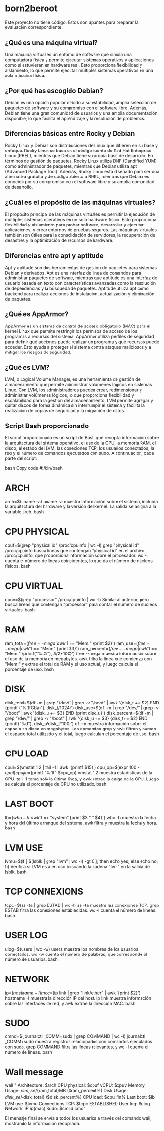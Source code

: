 # born2beroot

Este proyecto no tiene código. Estos son apuntes para preparar la evaluación correspondiente.

## ¿Qué es una máquina virtual?
Una máquina virtual es un entorno de software que simula una computadora física y permite ejecutar sistemas operativos y aplicaciones como si estuvieran en hardware real. Esto proporciona flexibilidad y aislamiento, lo que permite ejecutar múltiples sistemas operativos en una sola máquina física.

## ¿Por qué has escogido Debian?
Debian es una opción popular debido a su estabilidad, amplia selección de paquetes de software y su compromiso con el software libre. Además, Debian tiene una gran comunidad de usuarios y una amplia documentación disponible, lo que facilita el aprendizaje y la resolución de problemas.

## Diferencias básicas entre Rocky y Debian
Rocky Linux y Debian son distribuciones de Linux que difieren en su base y enfoque. Rocky Linux se basa en el código fuente de Red Hat Enterprise Linux (RHEL), mientras que Debian tiene su propia base de desarrollo. En términos de gestión de paquetes, Rocky Linux utiliza DNF (Dandified YUM) como administrador de paquetes, mientras que Debian utiliza apt (Advanced Package Tool). Además, Rocky Linux está diseñado para ser una alternativa gratuita y de código abierto a RHEL, mientras que Debian es conocido por su compromiso con el software libre y su amplia comunidad de desarrollo.

## ¿Cuál es el propósito de las máquinas virtuales?
El propósito principal de las máquinas virtuales es permitir la ejecución de múltiples sistemas operativos en un solo hardware físico. Esto proporciona flexibilidad y aislamiento para probar software, desarrollar y ejecutar aplicaciones, y crear entornos de pruebas seguros. Las máquinas virtuales también son útiles para la consolidación de servidores, la recuperación de desastres y la optimización de recursos de hardware.

## Diferencias entre apt y aptitude
Apt y aptitude son dos herramientas de gestión de paquetes para sistemas Debian y derivados. Apt es una interfaz de línea de comandos para administrar paquetes de software, mientras que aptitude es una interfaz de usuario basada en texto con características avanzadas como la resolución de dependencias y la búsqueda de paquetes. Aptitude utiliza apt como backend para realizar acciones de instalación, actualización y eliminación de paquetes.

## ¿Qué es AppArmor?
AppArmor es un sistema de control de acceso obligatorio (MAC) para el kernel Linux que permite restringir los permisos de acceso de los programas a recursos del sistema. AppArmor utiliza perfiles de seguridad para definir qué acciones puede realizar un programa y qué recursos puede acceder. Esto ayuda a proteger el sistema contra ataques maliciosos y a mitigar los riesgos de seguridad.

## ¿Qué es LVM?
LVM, o Logical Volume Manager, es una herramienta de gestión de almacenamiento que permite administrar volúmenes lógicos en sistemas Linux. Con LVM, los administradores pueden crear, redimensionar y administrar volúmenes lógicos, lo que proporciona flexibilidad y escalabilidad para la gestión del almacenamiento. LVM permite agregar y quitar discos de forma dinámica sin interrumpir el sistema y facilita la realización de copias de seguridad y la migración de datos.

## Script Bash proporcionado
El script proporcionado es un script de Bash que recopila información sobre la arquitectura del sistema operativo, el uso de la CPU, la memoria RAM, el disco, el estado del LVM, las conexiones TCP, los usuarios conectados, la red y el número de comandos ejecutados con sudo. A continuación, cada parte del script:

bash
Copy code
#!/bin/bash

# ARCH
arch=$(uname -a)
uname -a muestra información sobre el sistema, incluida la arquitectura del hardware y la versión del kernel. La salida se asigna a la variable arch.
bash

# CPU PHYSICAL
cpuf=$(grep "physical id" /proc/cpuinfo | wc -l)
grep "physical id" /proc/cpuinfo busca líneas que contengan "physical id" en el archivo /proc/cpuinfo, que proporciona información sobre el procesador. wc -l cuenta el número de líneas coincidentes, lo que da el número de núcleos físicos.
bash

# CPU VIRTUAL
cpuv=$(grep "processor" /proc/cpuinfo | wc -l)
Similar al anterior, pero busca líneas que contengan "processor" para contar el número de núcleos virtuales.
bash

# RAM
ram_total=$(free --mega | awk '$1 == "Mem:" {print $2}')
ram_use=$(free --mega | awk '$1 == "Mem:" {print $3}')
ram_percent=$(free --mega | awk '$1 == "Mem:" {printf("%.2f"), $3/$2*100}')
free --mega muestra información sobre el uso de la memoria en megabytes. awk filtra la línea que comienza con "Mem:" y extrae el total de RAM y el uso actual, y luego calcula el porcentaje de uso.
bash

# DISK
disk_total=$(df -m | grep "/dev/" | grep -v "/boot" | awk '{disk_t += $2} END {printf ("%.1fGb\n"), disk_t/1024}')
disk_use=$(df -m | grep "/dev/" | grep -v "/boot" | awk '{disk_u += $3} END {print disk_u}')
disk_percent=$(df -m | grep "/dev/" | grep -v "/boot" | awk '{disk_u += $3} {disk_t+= $2} END {printf("%d"), disk_u/disk_t*100}')
df -m muestra información sobre el espacio en disco en megabytes. Los comandos grep y awk filtran y suman el espacio total utilizado y el total, luego calculan el porcentaje de uso.
bash

# CPU LOAD
cpul=$(vmstat 1 2 | tail -1 | awk '{printf $15}')
cpu_op=$(expr 100 - $cpul)
cpu_fin=$(printf "%.1f" $cpu_op)
vmstat 1 2 muestra estadísticas de la CPU. tail -1 toma solo la última línea, y awk extrae la carga de la CPU. Luego se calcula el porcentaje de CPU no utilizado.
bash

# LAST BOOT
lb=$(who -b | awk '$1 == "system" {print $3 " " $4}')
who -b muestra la fecha y hora del último arranque del sistema. awk filtra y muestra la fecha y hora.
bash

# LVM USE
lvmu=$(if [ $(lsblk | grep "lvm" | wc -l) -gt 0 ]; then echo yes; else echo no; fi)
Verifica si LVM está en uso buscando la cadena "lvm" en la salida de lsblk.
bash

# TCP CONNEXIONS
tcpc=$(ss -ta | grep ESTAB | wc -l)
ss -ta muestra las conexiones TCP. grep ESTAB filtra las conexiones establecidas. wc -l cuenta el número de líneas.
bash

# USER LOG
ulog=$(users | wc -w)
users muestra los nombres de los usuarios conectados. wc -w cuenta el número de palabras, que corresponde al número de usuarios.
bash

# NETWORK
ip=$(hostname -I)
mac=$(ip link | grep "link/ether" | awk '{print $2}')
hostname -I muestra la dirección IP del host. ip link muestra información sobre las interfaces de red, y awk extrae la dirección MAC.
bash

# SUDO
cmnd=$(journalctl _COMM=sudo | grep COMMAND | wc -l)
journalctl _COMM=sudo muestra registros relacionados con comandos ejecutados con sudo. grep COMMAND filtra las líneas relevantes, y wc -l cuenta el número de líneas.
bash

# Wall message
wall "	Architecture: $arch
	CPU physical: $cpuf
	vCPU: $cpuv
	Memory Usage: $ram_use/${ram_total}MB ($ram_percent%)
	Disk Usage: $disk_use/${disk_total} ($disk_percent%)
	CPU load: $cpu_fin%
	Last boot: $lb
	LVM use: $lvmu
	Connections TCP: $tcpc ESTABLISHED
	User log: $ulog
	Network: IP $ip ($mac)
	Sudo: $cmnd cmd"

El mensaje final se envía a todos los usuarios a través del comando wall, mostrando la información recopilada.
